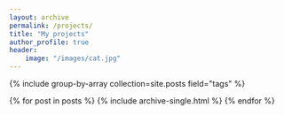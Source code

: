 ```yaml
---
layout: archive
permalink: /projects/
title: "My projects"
author_profile: true
header:
    image: "/images/cat.jpg"
---
```



{% include group-by-array collection=site.posts field="tags" %}

{% for post in posts %}
    {% include archive-single.html %}
{% endfor %}
